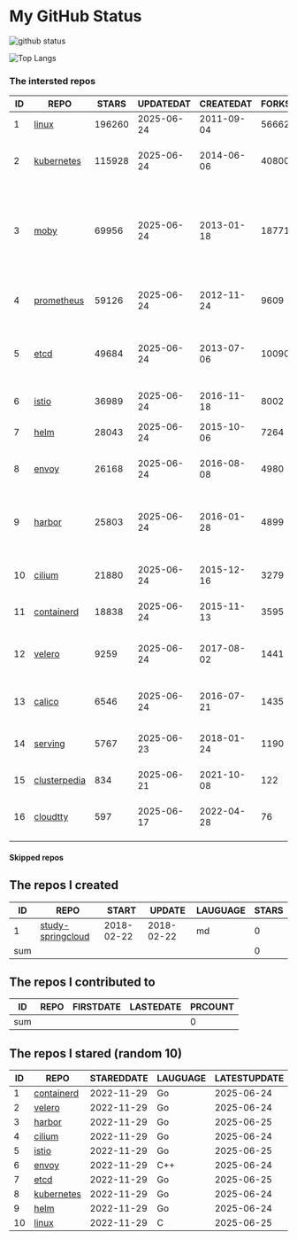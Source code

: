 # My GitHub Status

<img src="https://github-readme-stats-1.yihong0618.vercel.app/api?username=daoqingniu&show_icons=true&&&hide_title=true&count_private=true" alt="github status" />

![Top Langs](https://github-readme-stats-1.yihong0618.vercel.app/api/top-langs/?username=daoqingniu&layout=compact)

<!--START_SECTION:github_repos-->
### The intersted repos
| ID |                              REPO                               | STARS  | UPDATEDAT  | CREATEDAT  | FORKSCOUNT |                                                DESCRIPTIONS                                                |
|----|-----------------------------------------------------------------|--------|------------|------------|------------|------------------------------------------------------------------------------------------------------------|
|  1 | [linux](https://github.com/torvalds/linux)                      | 196260 | 2025-06-24 | 2011-09-04 |      56662 | Linux kernel source tree                                                                                   |
|  2 | [kubernetes](https://github.com/kubernetes/kubernetes)          | 115928 | 2025-06-24 | 2014-06-06 |      40800 | Production-Grade Container Scheduling and Management                                                       |
|  3 | [moby](https://github.com/moby/moby)                            |  69956 | 2025-06-24 | 2013-01-18 |      18771 | The Moby Project - a collaborative project for the container ecosystem to assemble container-based systems |
|  4 | [prometheus](https://github.com/prometheus/prometheus)          |  59126 | 2025-06-24 | 2012-11-24 |       9609 | The Prometheus monitoring system and time series database.                                                 |
|  5 | [etcd](https://github.com/etcd-io/etcd)                         |  49684 | 2025-06-24 | 2013-07-06 |      10090 | Distributed reliable key-value store for the most critical data of a distributed system                    |
|  6 | [istio](https://github.com/istio/istio)                         |  36989 | 2025-06-24 | 2016-11-18 |       8002 | Connect, secure, control, and observe services.                                                            |
|  7 | [helm](https://github.com/helm/helm)                            |  28043 | 2025-06-24 | 2015-10-06 |       7264 | The Kubernetes Package Manager                                                                             |
|  8 | [envoy](https://github.com/envoyproxy/envoy)                    |  26168 | 2025-06-24 | 2016-08-08 |       4980 | Cloud-native high-performance edge/middle/service proxy                                                    |
|  9 | [harbor](https://github.com/goharbor/harbor)                    |  25803 | 2025-06-24 | 2016-01-28 |       4899 | An open source trusted cloud native registry project that stores, signs, and scans content.                |
| 10 | [cilium](https://github.com/cilium/cilium)                      |  21880 | 2025-06-24 | 2015-12-16 |       3279 | eBPF-based Networking, Security, and Observability                                                         |
| 11 | [containerd](https://github.com/containerd/containerd)          |  18838 | 2025-06-24 | 2015-11-13 |       3595 | An open and reliable container runtime                                                                     |
| 12 | [velero](https://github.com/vmware-tanzu/velero)                |   9259 | 2025-06-24 | 2017-08-02 |       1441 | Backup and migrate Kubernetes applications and their persistent volumes                                    |
| 13 | [calico](https://github.com/projectcalico/calico)               |   6546 | 2025-06-24 | 2016-07-21 |       1435 | Cloud native networking and network security                                                               |
| 14 | [serving](https://github.com/knative/serving)                   |   5767 | 2025-06-23 | 2018-01-24 |       1190 | Kubernetes-based, scale-to-zero, request-driven compute                                                    |
| 15 | [clusterpedia](https://github.com/clusterpedia-io/clusterpedia) |    834 | 2025-06-21 | 2021-10-08 |        122 | The Encyclopedia of Kubernetes clusters                                                                    |
| 16 | [cloudtty](https://github.com/cloudtty/cloudtty)                |    597 | 2025-06-17 | 2022-04-28 |         76 | A Friendly Kubernetes CloudShell (Web Terminal) !                                                          |



#### Skipped repos
<!--END_SECTION:github_repos-->

<!--START_SECTION:my_github-->
## The repos I created
| ID  |                                 REPO                                 |   START    |   UPDATE   | LAUGUAGE | STARS |
|-----|----------------------------------------------------------------------|------------|------------|----------|-------|
|   1 | [study-springcloud](https://github.com/daoqingniu/study-springcloud) | 2018-02-22 | 2018-02-22 | md       |     0 |
| sum |                                                                      |            |            |          |     0 |

## The repos I contributed to
| ID  | REPO | FIRSTDATE | LASTEDATE | PRCOUNT |
|-----|------|-----------|-----------|---------|
| sum |      |           |           |       0 |

## The repos I stared (random 10)
| ID |                          REPO                          | STAREDDATE | LAUGUAGE | LATESTUPDATE |
|----|--------------------------------------------------------|------------|----------|--------------|
|  1 | [containerd](https://github.com/containerd/containerd) | 2022-11-29 | Go       | 2025-06-24   |
|  2 | [velero](https://github.com/vmware-tanzu/velero)       | 2022-11-29 | Go       | 2025-06-24   |
|  3 | [harbor](https://github.com/goharbor/harbor)           | 2022-11-29 | Go       | 2025-06-25   |
|  4 | [cilium](https://github.com/cilium/cilium)             | 2022-11-29 | Go       | 2025-06-24   |
|  5 | [istio](https://github.com/istio/istio)                | 2022-11-29 | Go       | 2025-06-25   |
|  6 | [envoy](https://github.com/envoyproxy/envoy)           | 2022-11-29 | C++      | 2025-06-24   |
|  7 | [etcd](https://github.com/etcd-io/etcd)                | 2022-11-29 | Go       | 2025-06-25   |
|  8 | [kubernetes](https://github.com/kubernetes/kubernetes) | 2022-11-29 | Go       | 2025-06-24   |
|  9 | [helm](https://github.com/helm/helm)                   | 2022-11-29 | Go       | 2025-06-24   |
| 10 | [linux](https://github.com/torvalds/linux)             | 2022-11-29 | C        | 2025-06-25   |

<!--END_SECTION:my_github-->
